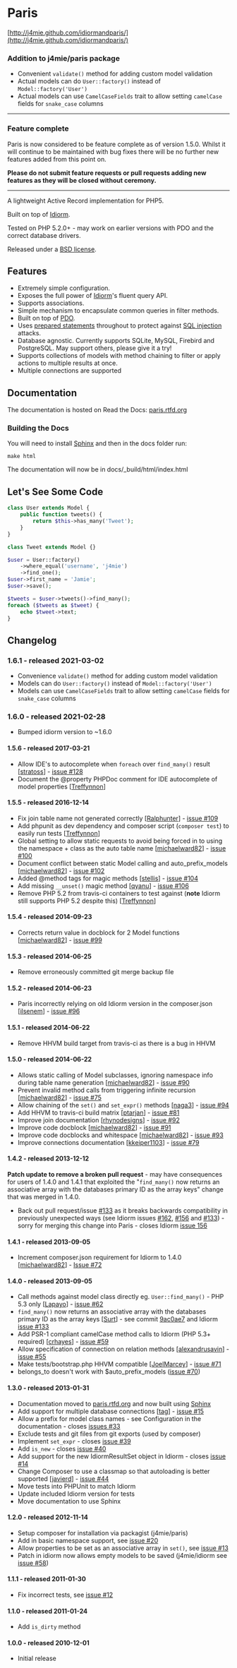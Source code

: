 Paris
=====

[http://j4mie.github.com/idiormandparis/](http://j4mie.github.com/idiormandparis/)

### Addition to j4mie/paris package

* Convenient `validate()` method for adding custom model validation
* Actual models can do `User::factory()` instead of `Model::factory('User')`
* Actual models can use `CamelCaseFields` trait to allow setting `camelCase` fields for `snake_case` columns

---
### Feature complete

Paris is now considered to be feature complete as of version 1.5.0. Whilst it will continue to be maintained with bug fixes there will be no further new features added from this point on.

**Please do not submit feature requests or pull requests adding new features as they will be closed without ceremony.**

---

A lightweight Active Record implementation for PHP5.

Built on top of [Idiorm](http://github.com/j4mie/idiorm/).

Tested on PHP 5.2.0+ - may work on earlier versions with PDO and the correct database drivers.

Released under a [BSD license](http://en.wikipedia.org/wiki/BSD_licenses).

Features
--------

* Extremely simple configuration.
* Exposes the full power of [Idiorm](http://github.com/j4mie/idiorm/)'s fluent query API.
* Supports associations.
* Simple mechanism to encapsulate common queries in filter methods.
* Built on top of [PDO](http://php.net/pdo).
* Uses [prepared statements](http://uk.php.net/manual/en/pdo.prepared-statements.php) throughout to protect against [SQL injection](http://en.wikipedia.org/wiki/SQL_injection) attacks.
* Database agnostic. Currently supports SQLite, MySQL, Firebird and PostgreSQL. May support others, please give it a try!
* Supports collections of models with method chaining to filter or apply actions to multiple results at once.
* Multiple connections are supported

Documentation
-------------

The documentation is hosted on Read the Docs: [paris.rtfd.org](http://paris.rtfd.org)

### Building the Docs ###

You will need to install [Sphinx](http://sphinx-doc.org/) and then in the docs folder run:

    make html

The documentation will now be in docs/_build/html/index.html

Let's See Some Code
-------------------
```php
class User extends Model {
    public function tweets() {
        return $this->has_many('Tweet');
    }
}

class Tweet extends Model {}

$user = User::factory()
    ->where_equal('username', 'j4mie')
    ->find_one();
$user->first_name = 'Jamie';
$user->save();

$tweets = $user->tweets()->find_many();
foreach ($tweets as $tweet) {
    echo $tweet->text;
}
```

Changelog
---------

### 1.6.1 - released 2021-03-02

* Convenience `validate()` method for adding custom model validation
* Models can do `User::factory()` instead of `Model::factory('User')`
* Models can use `CamelCaseFields` trait to allow setting `camelCase` fields for `snake_case` columns

### 1.6.0 - released 2021-02-28

* Bumped idiorm version to ~1.6.0

#### 1.5.6 - released 2017-03-21

* Allow IDE's to autocomplete when `foreach` over `find_many()` result [[stratoss](https://github.com/stratoss)] - [issue #128](https://github.com/j4mie/paris/pull/128)
* Document the @property PHPDoc comment for IDE autocomplete of model properties [[Treffynnon](https://github.com/Treffynnon)]

#### 1.5.5 - released 2016-12-14

* Fix join table name not generated correctly [[Ralphunter](https://github.com/Ralphunter)] - [issue #109](https://github.com/j4mie/paris/pull/109)
* Add phpunit as dev dependency and composer script (`composer test`) to easily run tests [[Treffynnon](https://github.com/Treffynnon)]
* Global setting to allow static requests to avoid being forced in to using the namespace + class as the auto table name [[michaelward82](https://github.com/michaelward82)] - [issue #100](https://github.com/j4mie/paris/issues/100)
* Document conflict between static Model calling and auto_prefix_models [[michaelward82](https://github.com/michaelward82)] - [issue #102](https://github.com/j4mie/paris/issues/102)
* Added @method tags for magic methods [[stellis](https://github.com/stellis)] - [issue #104](https://github.com/j4mie/paris/issues/104)
* Add missing `__unset()` magic method [[qyanu](https://github.com/qyanu)] - [issue #106](https://github.com/j4mie/paris/issues/106)
* Remove PHP 5.2 from travis-ci containers to test against (**note** Idiorm still supports PHP 5.2 despite this) [[Treffynnon](https://github.com/treffynnon)]

#### 1.5.4 - released 2014-09-23

* Corrects return value in docblock for 2 Model functions [[michaelward82](https://github.com/michaelward82)] - [issue #99](https://github.com/j4mie/paris/pull/99)

#### 1.5.3 - released 2014-06-25

* Remove erroneously committed git merge backup file

#### 1.5.2 - released 2014-06-23

* Paris incorrectly relying on old Idiorm version in the composer.json [[ilsenem](https://github.com/ilsenem)] - [issue #96](https://github.com/j4mie/paris/pull/96)

#### 1.5.1 - released 2014-06-22

* Remove HHVM build target from travis-ci as there is a bug in HHVM

#### 1.5.0 - released 2014-06-22

* Allows static calling of Model subclasses, ignoring namespace info during table name generation [[michaelward82](https://github.com/michaelward82)] - [issue #90](https://github.com/j4mie/paris/issues/90)
* Prevent invalid method calls from triggering infinite recursion [[michaelward82](https://github.com/michaelward82)] - [issue #75](https://github.com/j4mie/idiorm/issues/75)
* Allow chaining of the `set()` and `set_expr()` methods [[naga3](https://github.com/naga3)] - [issue #94](https://github.com/j4mie/paris/issues/94)
* Add HHVM to travis-ci build matrix [[ptarjan](https://github.com/ptarjan)] - [issue #81](https://github.com/j4mie/idiorm/issues/81)
* Improve join documentation [[rhynodesigns](https://github.com/rhynodesigns)] - [issue #92](https://github.com/j4mie/paris/issues/92)
* Improve code docblock [[michaelward82](https://github.com/michaelward82)] - [issue #91](https://github.com/j4mie/paris/issues/91)
* Improve code docblocks and whitespace [[michaelward82](https://github.com/michaelward82)] - [issue #93](https://github.com/j4mie/paris/issues/93)
* Improve connections documentation [[kkeiper1103](https://github.com/kkeiper1103)] - [issue #79](https://github.com/j4mie/paris/issues/79)

#### 1.4.2 - released 2013-12-12

**Patch update to remove a broken pull request** - may have consequences for users of 1.4.0 and 1.4.1 that exploited the "`find_many()` now returns an associative array with the databases primary ID as the array keys" change that was merged in 1.4.0.

* Back out pull request/issue [#133](https://github.com/j4mie/idiorm/pull/133) as it breaks backwards compatibility in previously unexpected ways (see Idiorm issues [#162](https://github.com/j4mie/idiorm/pull/162), [#156](https://github.com/j4mie/idiorm/issues/156) and [#133](https://github.com/j4mie/idiorm/pull/133#issuecomment-29063108)) - sorry for merging this change into Paris - closes Idiorm [issue 156](https://github.com/j4mie/idiorm/issues/156)

#### 1.4.1 - released 2013-09-05

* Increment composer.json requirement for Idiorm to 1.4.0 [[michaelward82](https://github.com/michaelward82)] - [Issue #72](https://github.com/j4mie/paris/pull/72)

#### 1.4.0 - released 2013-09-05

* Call methods against model class directly eg. `User::find_many()` - PHP 5.3 only [[Lapayo](https://github.com/Lapayo)] - [issue #62](https://github.com/j4mie/idiorm/issues/62)
* `find_many()` now returns an associative array with the databases primary ID as the array keys [[Surt](https://github.com/Surt)] - see commit [9ac0ae7](https://github.com/j4mie/paris/commit/9ac0ae7d302f1980c95b97a98cbd6d5b2c04923f) and Idiorm [issue #133](https://github.com/j4mie/idiorm/issues/133)
* Add PSR-1 compliant camelCase method calls to Idiorm (PHP 5.3+ required) [[crhayes](https://github.com/crhayes)] - [issue #59](https://github.com/j4mie/idiorm/issues/59)
* Allow specification of connection on relation methods [[alexandrusavin](https://github.com/alexandrusavin)] - [issue #55](https://github.com/j4mie/idiorm/issues/55)
* Make tests/bootstrap.php HHVM compatible [[JoelMarcey](https://github.com/JoelMarcey)] - [issue #71](https://github.com/j4mie/idiorm/issues/71)
* belongs_to doesn't work with $auto_prefix_models ([issue #70](https://github.com/j4mie/paris/issues/70))

#### 1.3.0 - released 2013-01-31

* Documentation moved to [paris.rtfd.org](http://paris.rtfd.org) and now built using [Sphinx](http://sphinx-doc.org/)
* Add support for multiple database connections [[tag](https://github.com/tag)] - [issue #15](https://github.com/j4mie/idiorm/issues/15)
* Allow a prefix for model class names - see Configuration in the documentation - closes [issues #33](https://github.com/j4mie/paris/issues/33)
* Exclude tests and git files from git exports (used by composer)
* Implement `set_expr` - closes [issue #39](https://github.com/j4mie/paris/issues/39)
* Add `is_new` - closes [issue #40](https://github.com/j4mie/paris/issues/40)
* Add support for the new IdiormResultSet object in Idiorm - closes [issue #14](https://github.com/j4mie/paris/issues/14)
* Change Composer to use a classmap so that autoloading is better supported [[javierd](https://github.com/javiervd)] - [issue #44](https://github.com/j4mie/paris/issues/44)
* Move tests into PHPUnit to match Idiorm
* Update included Idiorm version for tests
* Move documentation to use Sphinx

#### 1.2.0 - released 2012-11-14

* Setup composer for installation via packagist (j4mie/paris)
* Add in basic namespace support, see [issue #20](https://github.com/j4mie/paris/issues/20)
* Allow properties to be set as an associative array in `set()`, see [issue #13](https://github.com/j4mie/paris/issues/13)
* Patch in idiorm now allows empty models to be saved (j4mie/idiorm see [issue #58](https://github.com/j4mie/paris/issues/58))

#### 1.1.1 - released 2011-01-30

* Fix incorrect tests, see [issue #12](https://github.com/j4mie/paris/issues/12)

#### 1.1.0 - released 2011-01-24

* Add `is_dirty` method

#### 1.0.0 - released 2010-12-01

* Initial release

